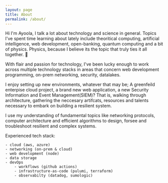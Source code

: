 ```yaml
---
layout: page
title: About
permalink: /about/
---
```


Hi I'm Ayoola, I talk a lot about technology and science in general. Topics I've spent time learning about lately include theoritical computing, artificial intelligence,  web development, open-banking, quantum computing and a bit of physics.
Physics, because I believe its the topic that truly ties it all together. :rocket:

With flair and passion for technology, I've been lucky enough to work across multiple technology stacks in areas that concern web development programming, on-prem networking, security, datalakes. 

I enjoy setting up new environments, whatever that may be; A greenfeild enterpise cloud project, a brand new web application, a new Security Information and Event Management(SIEM)? That is, walking through architecture, gathering the neccesary artifcats, resources and talents necessary to embark on building a resilient system. 

I use my understanding of fundamental topics like networking protocols, computer architecture and efficient algorithms to design, forsee and troubleshoot resilient and complex systems. 

Experienced tech stack:

    - cloud (aws, azure)
    - networking (on-prem & cloud)
    - web development (node)
    - data storage
    - devOps
        - workflows (github actions)
        - infrastructure-as-code (pulumi, terraform)
        - observabilty (datadog, sumologic)